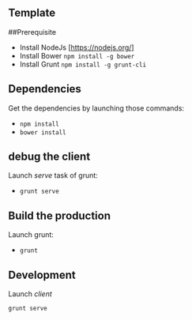 Template
----------

##Prerequisite
- Install NodeJs [https://nodejs.org/]
- Install Bower ``` npm install -g bower ```
- Install Grunt ```npm install -g grunt-cli```

## Dependencies
Get the dependencies by launching those commands:

-  ```npm install```
-  ```bower install```

## debug the client
Launch *serve* task of grunt:

-  ```grunt serve```

## Build the production
Launch grunt:

-  ```grunt```

## Development

Launch *client*

``` grunt serve ```

